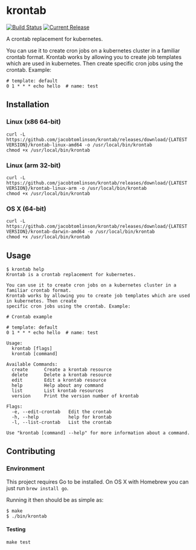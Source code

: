 # krontab

[![Build Status](https://travis-ci.com/jacobtomlinson/krontab.svg?branch=master)](https://travis-ci.com/jacobtomlinson/krontab)
[![Current Release](https://img.shields.io/github/release/jacobtomlinson/krontab.svg)](https://github.com/jacobtomlinson/krontab/releases/latest)

A crontab replacement for kubernetes.

You can use it to create cron jobs on a kubernetes cluster in a familiar crontab format.
Krontab works by allowing you to create job templates which are used in kubernetes. Then create
specific cron jobs using the crontab. Example:

```
# template: default
0 1 * * * echo hello  # name: test
```

## Installation

### Linux (x86 64-bit)
```shell
curl -L https://github.com/jacobtomlinson/krontab/releases/download/{LATEST VERSION}/krontab-linux-amd64 -o /usr/local/bin/krontab
chmod +x /usr/local/bin/krontab
```

### Linux (arm 32-bit)
```shell
curl -L https://github.com/jacobtomlinson/krontab/releases/download/{LATEST VERSION}/krontab-linux-arm -o /usr/local/bin/krontab
chmod +x /usr/local/bin/krontab
```

### OS X (64-bit)
```shell
curl -L https://github.com/jacobtomlinson/krontab/releases/download/{LATEST VERSION}/krontab-darwin-amd64 -o /usr/local/bin/krontab
chmod +x /usr/local/bin/krontab
```

## Usage

```
$ krontab help
Krontab is a crontab replacement for kubernetes.

You can use it to create cron jobs on a kubernetes cluster in a familiar crontab format.
Krontab works by allowing you to create job templates which are used in kubernetes. Then create
specific cron jobs using the crontab. Example:

# Crontab example

# template: default
0 1 * * * echo hello  # name: test

Usage:
  krontab [flags]
  krontab [command]

Available Commands:
  create      Create a krontab resource
  delete      Delete a krontab resource
  edit        Edit a krontab resource
  help        Help about any command
  list        List krontab resources
  version     Print the version number of krontab

Flags:
  -e, --edit-crontab   Edit the crontab
  -h, --help           help for krontab
  -l, --list-crontab   List the crontab

Use "krontab [command] --help" for more information about a command.
```

## Contributing

### Environment

This project requires Go to be installed. On OS X with Homebrew you can just run `brew install go`.

Running it then should be as simple as:

```console
$ make
$ ./bin/krontab
```

#### Testing

``make test``

